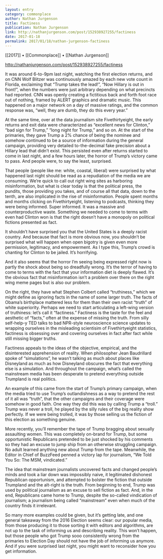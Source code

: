 ```yaml
---
layout: entry
category: commonplace
author: Nathan Jurgenson
title: Factiness
publication: Nathan Jurgenson
link: http://nathanjurgenson.com/post/152938927255/factiness
date: 2017-01-18
permalink: 2017/01/18/nathan-jurgenson-factiness
---
```


[[2017]] • [[Commonplace]] • [[Nathan Jurgenson]] 

http://nathanjurgenson.com/post/152938927255/factiness

It was around 6-to-9pm last night, watching the first election returns, and on CNN Wolf Blitzer was continuously amazed by each new vote count in Florida, exclaiming that “Trump takes the lead!”, “Now Hillary is out in front!”, when the numbers were just arbitrary depending on what precincts had reported. CNN was openly creating a fictitious back and forth foot race out of nothing, framed by ALERT graphics and dramatic music. This happened on a major network on a day of massive ratings, and the common response was, “well, they are dumb, they do this every year.”

At the same time, over at the data journalism site Fivethirtyeight, the early returns and exit data were characterized as “excellent news for Clinton,” “bad sign for Trump,” “long night for Trump,” and so on. At the start of the primaries, they gave Trump a 2% chance of being the nominee and somehow continued to be a source of information during the general campaign, providing very detailed to-the-decimal fake precision about a Hillary lead that didn’t exist. This persisted even after returns started to come in last night, and a few hours later, the horror of Trump’s victory came to pass. And people were, to say the least, surprised.

That people (people like me: white, coastal, liberal) were surprised by what happened last night should be read as a repudiation of the media we are consuming. We’re quick to call out right wing sites as harboring misinformation, but what is clear today is that the political press, the pundits, those providing you takes, and of course all that data, down to the tenth, are also implicated in the rise of misinformation. People spent months and months clicking on Fivethirtyeight, listening to podcasts, thinking they were being informed. Super informed. It was a massive and counterproductive waste. Something we needed to come to terms with even had Clinton won is that the right doesn’t have a monopoly on political fictions presented as fact.

It shouldn’t have surprised you that the United States is a deeply racist country. And because that fact is more obvious now, you shouldn’t be surprised what will happen when open bigotry is given even more permission, legitimacy, and empowerment. As I type this, Trump’s crowd is chanting for Clinton to be jailed. It’s horrifying.

And it also seems that the horror I’m seeing being expressed right now is partly the shock about being so dreadfully wrong. It’s the terror of having to come to terms with the fact that your information diet is deeply flawed. It’s the obvious fact that misinformation isn’t a problem over there on the right wing meme pages but is also our problem.

On the right, they have what Stephen Colbert called “truthiness,” which we might define as ignoring facts in the name of some larger truth. The facts of Obama’s birthplace mattered less for them than their own racist “truth” of white superiority. Perhaps we need to start articulating a left-wing version of truthiness: let’s call it “factiness.” Factiness is the taste for the feel and aesthetic of “facts,” often at the expense of missing the truth. From silly self-help-y TED talks to bad NPR-style neuroscience science updates to wrapping ourselves in the misleading scientisim of Fivethirtyeight statistics, factiness is obsessing over and covering ourselves in fact after fact while still missing bigger truths.

Factiness appeals to the ideas of the objective, empirical, and the disinterested apprehension of reality. When philosopher Jean Baudrillard spoke of “simulations”, he wasn’t talking as much about places like Disneyland as much as how Disneyland obscures the fact that everything else is a simulation. And throughout the campaign, what’s called the mainstream media has been desperate to pretend everything outside Trumpland is real politics.

An example of this came from the start of Trump’s primary campaign, when the media tried to use Trump’s outlandishness as a way to pretend the rest of it all was “truth”, that the other campaigns and their coverage were somehow in good faith. One way they did this was by calling Trump a “troll.” Trump was never a troll, he played by the silly rules of the big reality show perfectly. If we were being trolled, it was by those selling us the fiction of this election as something genuine.

More recently, you’ll remember the tape of Trump bragging about sexually assaulting women. This was completely on-brand for Trump, but some opportunistic Republicans pretended to be just shocked by his comments so they had an excuse to jump ship from an otherwise struggling campaign. No adult learned anything new about Trump from the tape. Meanwhile, the Editor in Chief of BuzzFeed penned a victory lap for journalism, “We Told You So: The MSM, vindicated.”

The idea that mainstream journalists uncovered facts and changed people’s minds and took a liar down was impossibly naive, it legitimated dishonest Republican opportunism, and attempted to bolster the fiction that outside Trumpland and the alt-right is the truth. From beginning to end, Trump was used by political journalism as an excuse to sell fiction as fact. And, in the end, Republicans came home to Trump, despite the so-called vindication of journalism; a journalism being called “mainstream” even when much of the country finds it irrelevant.

So many more examples could be given, but it’s getting late, and one general takeaway from the 2016 Election seems clear: our popular media, from those producing it to those sorting it with editors and algorithms, are not up to the task of informing us and describing reality. This won’t happen, but those people who got Trump sooo consistently wrong from the primaries to Election Day should not have the job of informing us anymore. And if you were surprised last night, you might want to reconsider how you get information.
